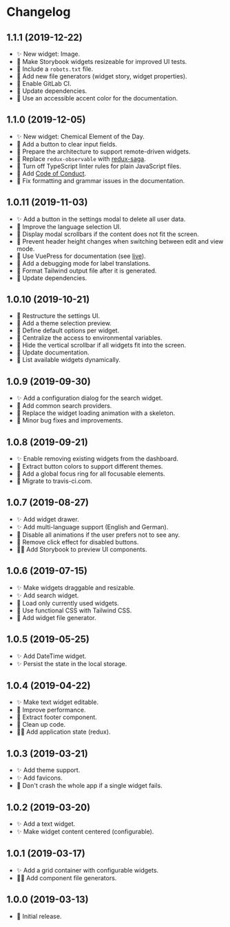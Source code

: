 # Changelog

## 1.1.1 (2019-12-22)

- :sparkles: New widget: Image.
- :construction_worker: Make Storybook widgets resizeable for improved UI tests.
- :construction_worker: Include a `robots.txt` file.
- :construction_worker: Add new file generators (widget story, widget properties).
- :construction_worker: Enable GitLab CI.
- :construction_worker: Update dependencies.
- :book: Use an accessible accent color for the documentation.

## 1.1.0 (2019-12-05)

- :sparkles: New widget: Chemical Element of the Day.
- :rocket: Add a button to clear input fields.
- :construction_worker: Prepare the architecture to support remote-driven widgets.
- :construction_worker: Replace `redux-observable` with [redux-saga](https://github.com/redux-saga/redux-saga).
- :construction_worker: Turn off TypeScript linter rules for plain JavaScript files.
- :book: Add [Code of Conduct](https://github.com/darekkay/dashboard/blob/master/CODE_OF_CONDUCT.md).
- :book: Fix formatting and grammar issues in the documentation.

## 1.0.11 (2019-11-03)

- :sparkles: Add a button in the settings modal to delete all user data.
- :rocket: Improve the language selection UI.
- :bug: Display modal scrollbars if the content does not fit the screen.
- :bug: Prevent header height changes when switching between edit and view mode.
- :book: Use VuePress for documentation (see [live](https://dashboard.darekkay.com/docs/)).
- :construction_worker: Add a debugging mode for label translations.
- :construction_worker: Format Tailwind output file after it is generated.
- :construction_worker: Update dependencies.

## 1.0.10 (2019-10-21)

- :rocket: Restructure the settings UI.
- :rocket: Add a theme selection preview.
- :gem: Define default options per widget.
- :gem: Centralize the access to environmental variables.
- :bug: Hide the vertical scrollbar if all widgets fit into the screen.
- :book: Update documentation.
- :construction_worker: List available widgets dynamically.

## 1.0.9 (2019-09-30)

- :sparkles: Add a configuration dialog for the search widget.
- :gem: Add common search providers.
- :rocket: Replace the widget loading animation with a skeleton.
- :bug: Minor bug fixes and improvements.

## 1.0.8 (2019-09-21)

- :sparkles: Enable removing existing widgets from the dashboard.
- :gem: Extract button colors to support different themes.
- :gem: Add a global focus ring for all focusable elements.
- :construction_worker: Migrate to travis-ci.com.

## 1.0.7 (2019-08-27)

- :sparkles: Add widget drawer.
- :sparkles: Add multi-language support (English and German).
- :rocket: Disable all animations if the user prefers not to see any.
- :bug: Remove click effect for disabled buttons.
- :construction_worker_man: Add Storybook to preview UI components.

## 1.0.6 (2019-07-15)

- :sparkles: Make widgets draggable and resizable.
- :sparkles: Add search widget.
- :rocket: Load only currently used widgets.
- :gem: Use functional CSS with Tailwind CSS.
- :construction_worker: Add widget file generator.

## 1.0.5 (2019-05-25)

- :sparkles: Add DateTime widget.
- :sparkles: Persist the state in the local storage.

## 1.0.4 (2019-04-22)

- :sparkles: Make text widget editable.
- :rocket: Improve performance.
- :gem: Extract footer component.
- :gem: Clean up code.
- :construction_worker_man: Add application state (redux).

## 1.0.3 (2019-03-21)

- :sparkles: Add theme support.
- :sparkles: Add favicons.
- :rocket: Don't crash the whole app if a single widget fails.

## 1.0.2 (2019-03-20)

- :sparkles: Add a text widget.
- :sparkles: Make widget content centered (configurable).

## 1.0.1 (2019-03-17)

- :sparkles: Add a grid container with configurable widgets.
- :construction_worker_man: Add component file generators.

## 1.0.0 (2019-03-13)

- :tada: Initial release.
